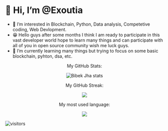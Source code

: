 # 👋 Hi, I’m @Exoutia

- 👀 I’m interested in Blockchain, Python, Data analysis, Competetive coding, Web Devlopment.
- 😁 Hello guys after some months I think I am ready to participate in this vast developer world hope to learn many things and can participate with all of you in open source community wish me luck guys.
- 🌱 I’m currently learning many things but trying to focus on some basic blockchain, pyhton, dsa, etc.


<p align="center" 'text-style=Bold;'>My GitHub Stats:</p>

<p align="center"><img src="https://github-readme-stats.vercel.app/api?username=Exoutia&show_icons=true&theme=tokyonight&count_private=true" alt="Bibek Jha stats"/>

<p align="center">My GitHub Streak:</p>

<p align="center"><img src="https://github-readme-streak-stats.herokuapp.com?user=Exoutia&theme=github-dark-blue&hide_border=true&date_format=j%20M%5B%20Y%5D"/>

<p align="center" 'text-style=Bold;'>My most used language:</p>
  
<p align="center"><img align="center" src="https://github-readme-stats.vercel.app/api/top-langs/?username=Exoutia&layout=compact"/>
  
 
 ![visitors](https://visitor-badge.glitch.me/badge?page_id=Exoutia&left_color=graygreen&right_color=blue)

<!---
Exoutia/Exoutia is a ✨ special ✨ repository because its `README.md` (this file) appears on your GitHub profile.
You can click the Preview link to take a look at your changes.
--->
